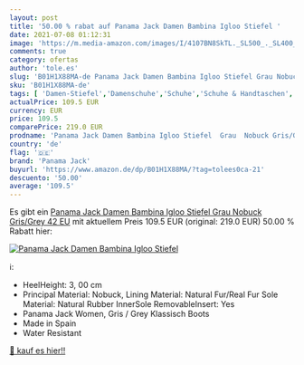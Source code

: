 ```yaml
---
layout: post
title: '50.00 % rabat auf Panama Jack Damen Bambina Igloo Stiefel '
date: 2021-07-08 01:12:31
image: 'https://m.media-amazon.com/images/I/4107BN8SkTL._SL500_._SL400_.jpg'
comments: true
category: ofertas
author: 'tole.es'
slug: 'B01H1X88MA-de Panama Jack Damen Bambina Igloo Stiefel Grau Nobuck...'
sku: 'B01H1X88MA-de'
tags: [ 'Damen-Stiefel','Damenschuhe','Schuhe','Schuhe & Handtaschen','Schuhe, Handtaschen & Accessoires','panama jack', ]
actualPrice: 109.5 EUR
currency: EUR
price: 109.5
comparePrice: 219.0 EUR
prodname: 'Panama Jack Damen Bambina Igloo Stiefel  Grau  Nobuck Gris/Grey   42 EU'
country: 'de'
flag: '🇩🇪'
brand: 'Panama Jack'
buyurl: 'https://www.amazon.de/dp/B01H1X88MA/?tag=tolees0ca-21'
descuento: '50.00'
average: '109.5'
---
```


Es gibt ein [Panama Jack Damen Bambina Igloo Stiefel  Grau  Nobuck Gris/Grey   42 EU](https://www.amazon.de/dp/B01H1X88MA/?tag=tolees0ca-21) mit aktuellem Preis 109.5 EUR (original: 219.0 EUR) 50.00 % Rabatt hier:

[![Panama Jack Damen Bambina Igloo Stiefel ](https://m.media-amazon.com/images/I/4107BN8SkTL._SL500_._SL400_.jpg)](https://www.amazon.de/dp/B01H1X88MA/?tag=tolees0ca-21)

ℹ️:

- HeelHeight: 3, 00 cm
- Principal Material: Nobuck, Lining Material: Natural Fur/Real Fur Sole Material: Natural Rubber InnerSole RemovableInsert: Yes
- Panama Jack Women, Gris / Grey Klassisch Boots
- Made in Spain
- Water Resistant

[🛒 kauf es hier!!](https://www.amazon.de/dp/B01H1X88MA/?tag=tolees0ca-21)
